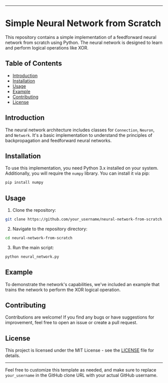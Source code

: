 
---

# Simple Neural Network from Scratch

This repository contains a simple implementation of a feedforward neural network from scratch using Python. The neural network is designed to learn and perform logical operations like XOR.

## Table of Contents

- [Introduction](#introduction)
- [Installation](#installation)
- [Usage](#usage)
- [Example](#example)
- [Contributing](#contributing)
- [License](#license)

## Introduction

The neural network architecture includes classes for `Connection`, `Neuron`, and `Network`. It's a basic implementation to understand the principles of backpropagation and feedforward neural networks.

## Installation

To use this implementation, you need Python 3.x installed on your system. Additionally, you will require the `numpy` library. You can install it via pip:

```bash
pip install numpy
```

## Usage

1. Clone the repository:

```bash
git clone https://github.com/your_username/neural-network-from-scratch.git
```

2. Navigate to the repository directory:

```bash
cd neural-network-from-scratch
```

3. Run the main script:

```bash
python neural_network.py
```

## Example

To demonstrate the network's capabilities, we've included an example that trains the network to perform the XOR logical operation.

## Contributing

Contributions are welcome! If you find any bugs or have suggestions for improvement, feel free to open an issue or create a pull request.

## License

This project is licensed under the MIT License - see the [LICENSE](LICENSE) file for details.

---

Feel free to customize this template as needed, and make sure to replace `your_username` in the GitHub clone URL with your actual GitHub username.
